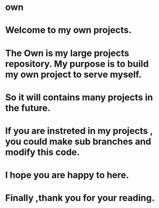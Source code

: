 # own
# Welcome to my own projects.
# The Own is my large projects repository. My purpose is to build my own project to serve myself. 
# So it will contains many projects in the future.
# If you are instreted in my projects , you could make sub branches and modify this code.
# I hope you are happy to here.
# Finally ,thank you for your reading.

